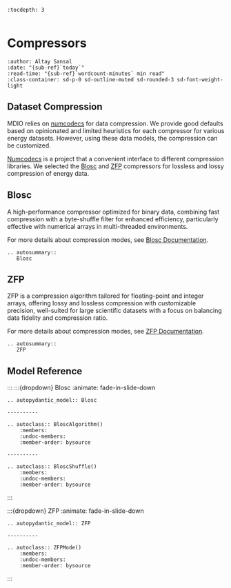```{eval-rst}
:tocdepth: 3
```

```{currentModule} mdio.schema.compressors

```

# Compressors

```{article-info}
:author: Altay Sansal
:date: "{sub-ref}`today`"
:read-time: "{sub-ref}`wordcount-minutes` min read"
:class-container: sd-p-0 sd-outline-muted sd-rounded-3 sd-font-weight-light
```

## Dataset Compression

MDIO relies on [numcodecs] for data compression. We provide good defaults based
on opinionated and limited heuristics for each compressor for various energy datasets.
However, using these data models, the compression can be customized.

[Numcodecs] is a project that a convenient interface to different compression
libraries. We selected the [Blosc] and [ZFP] compressors for lossless and lossy
compression of energy data.

## Blosc

A high-performance compressor optimized for binary data, combining fast compression
with a byte-shuffle filter for enhanced efficiency, particularly effective with
numerical arrays in multi-threaded environments.

For more details about compression modes, see [Blosc Documentation].

```{eval-rst}
.. autosummary::
   Blosc
```

## ZFP

ZFP is a compression algorithm tailored for floating-point and integer arrays, offering
lossy and lossless compression with customizable precision, well-suited for large
scientific datasets with a focus on balancing data fidelity and compression ratio.

For more details about compression modes, see [ZFP Documentation].

```{eval-rst}
.. autosummary::
   ZFP
```

[numcodecs]: https://github.com/zarr-developers/numcodecs
[blosc]: https://github.com/Blosc/c-blosc
[blosc documentation]: https://www.blosc.org/python-blosc/python-blosc.html
[zfp]: https://github.com/LLNL/zfp
[zfp documentation]: https://computing.llnl.gov/projects/zfp

## Model Reference

:::
:::{dropdown} Blosc
:animate: fade-in-slide-down

```{eval-rst}
.. autopydantic_model:: Blosc

----------

.. autoclass:: BloscAlgorithm()
    :members:
    :undoc-members:
    :member-order: bysource

----------

.. autoclass:: BloscShuffle()
    :members:
    :undoc-members:
    :member-order: bysource
```

:::

:::{dropdown} ZFP
:animate: fade-in-slide-down

```{eval-rst}
.. autopydantic_model:: ZFP

----------

.. autoclass:: ZFPMode()
    :members:
    :undoc-members:
    :member-order: bysource
```

:::
